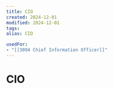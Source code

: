 ```yaml
---
title: CIO
created: 2024-12-01
modified: 2024-12-01
tags: 
alias: CIO

usedFor:
- "[[3094 Chief Information Officer]]"
---
```

# CIO

